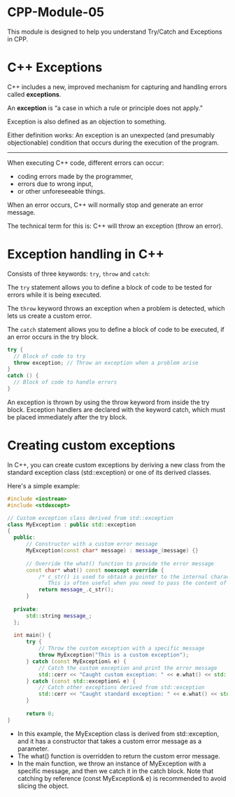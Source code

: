 # CPP-Module-05

This module is designed to help you understand Try/Catch and Exceptions in CPP. 

# C++ Exceptions

C++ includes a new, improved mechanism for capturing and handling errors called **exceptions**.

An **exception** is “a case in which a rule or principle does not apply.” 

Exception is also defined as an objection to something. 

Either definition works: An exception is an unexpected (and presumably objectionable) condition that occurs during the execution of the program.

<hr>

When executing C++ code, different errors can occur: 

- coding errors made by the programmer, 
- errors due to wrong input,
- or other unforeseeable things.

When an error occurs, C++ will normally stop and generate an error message. 

The technical term for this is: C++ will throw an exception (throw an error).

# Exception handling in C++ 

Consists of three keywords: ```try```, ```throw``` and ```catch```:

The ```try``` statement allows you to define a block of code to be tested for errors while it is being executed.

The ```throw``` keyword throws an exception when a problem is detected, which lets us create a custom error.

The ```catch``` statement allows you to define a block of code to be executed, if an error occurs in the try block.

```cpp
try {
  // Block of code to try
  throw exception; // Throw an exception when a problem arise
}
catch () {
  // Block of code to handle errors
} 
```
An exception is thrown by using the throw keyword from inside the try block. Exception handlers are declared with the keyword catch, which must be placed immediately after the try block.

# Creating custom exceptions


In C++, you can create custom exceptions by deriving a new class from the standard exception class (std::exception) or one of its derived classes. 

Here's a simple example:

```cpp
#include <iostream>
#include <stdexcept>

// Custom exception class derived from std::exception
class MyException : public std::exception
{
  public:
      // Constructor with a custom error message
      MyException(const char* message) : message_(message) {}
  
      // Override the what() function to provide the error message
      const char* what() const noexcept override {
          /* c_str() is used to obtain a pointer to the internal character array of the std::string.
             This is often useful when you need to pass the content of a C++ string to a function or API that expects a null-terminated C-style string (const char*) */
          return message_.c_str();
      }
  
  private:
      std::string message_;
  };
  
  int main() {
      try {
          // Throw the custom exception with a specific message
          throw MyException("This is a custom exception");
      } catch (const MyException& e) {
          // Catch the custom exception and print the error message
          std::cerr << "Caught custom exception: " << e.what() << std::endl;
      } catch (const std::exception& e) {
          // Catch other exceptions derived from std::exception
          std::cerr << "Caught standard exception: " << e.what() << std::endl;
      }
  
      return 0;
}
```
- In this example, the MyException class is derived from std::exception, and it has a constructor that takes a custom error message as a parameter.
- The what() function is overridden to return the custom error message.
- In the main function, we throw an instance of MyException with a specific message, and then we catch it in the catch block. Note that catching by reference (const MyException& e) is recommended to avoid slicing the object.
